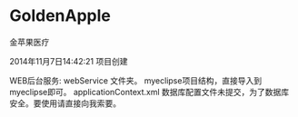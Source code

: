 GoldenApple
===========

金苹果医疗


2014年11月7日14:42:21 项目创建

WEB后台服务:
webService 文件夹。
myeclipse项目结构，直接导入到myeclipse即可。
applicationContext.xml 数据库配置文件未提交，为了数据库安全。要使用请直接向我索要。

